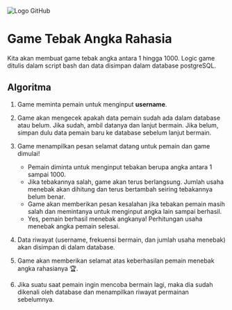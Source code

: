 ![Logo GitHub](https://copilot.microsoft.com/images/create/game-tebak-angka-rahasia-dengan-tema-warna-biru-la/1-65e7f9fe467c44398cdb3f69f86a6cae?id=td9hOjbr2ZxaZUxWH8hfbw%3d%3d&view=detailv2&idpp=genimg&idpclose=1&thId=OIG2.YLFNP5cZs2Zz4ylpjlsu&FORM=SYDBIC)

# Game Tebak Angka Rahasia

Kita akan membuat game tebak angka antara 1 hingga 1000. Logic game ditulis dalam script bash dan data disimpan dalam database postgreSQL.

## Algoritma

1. Game meminta pemain untuk menginput **username**.
2. Game akan mengecek apakah data pemain sudah ada dalam database atau belum. Jika sudah, ambil datanya dan lanjut bermain. Jika belum, simpan dulu data pemain baru ke database sebelum lanjut bermain.
4. Game menampilkan pesan selamat datang untuk pemain dan game dimulai!

   - Pemain diminta untuk menginput tebakan berupa angka antara 1 sampai 1000.
   - Jika tebakannya salah, game akan terus berlangsung. Jumlah usaha menebak akan dihitung dan terus bertambah seiring tebakannya belum benar.
   - Game akan memberikan pesan kesalahan jika tebakan pemain masih salah dan memintanya untuk menginput angka lain sampai berhasil.
   - Yes, pemain berhasil menebak angkanya! Perhitungan usaha menebak angka pemain selesai.
6. Data riwayat (username, frekuensi bermain, dan jumlah usaha menebak) akan disimpan di dalam database.
7. Game akan memberikan selamat atas keberhasilan pemain menebak angka rahasianya 🏆.
8. Jika suatu saat pemain ingin mencoba bermain lagi, maka dia sudah dikenali oleh database dan menampilkan riwayat permainan sebelumnya.

